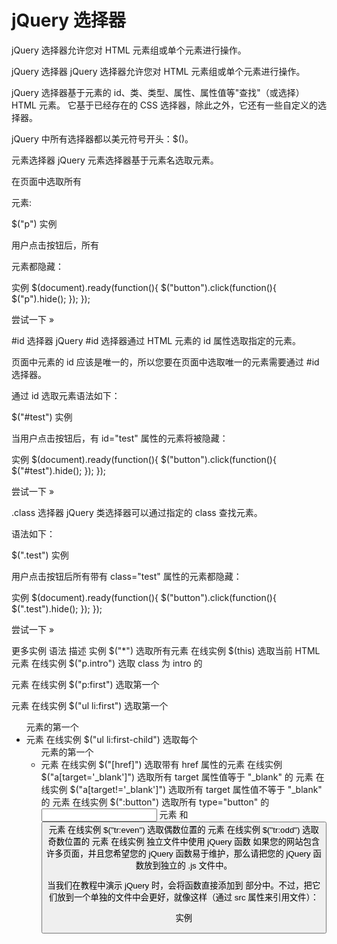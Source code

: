 # jQuery 选择器

jQuery 选择器允许您对 HTML 元素组或单个元素进行操作。

jQuery 选择器
jQuery 选择器允许您对 HTML 元素组或单个元素进行操作。

jQuery 选择器基于元素的 id、类、类型、属性、属性值等"查找"（或选择）HTML 元素。 它基于已经存在的 CSS 选择器，除此之外，它还有一些自定义的选择器。

jQuery 中所有选择器都以美元符号开头：$()。

元素选择器
jQuery 元素选择器基于元素名选取元素。

在页面中选取所有 <p> 元素:

$("p")
实例

用户点击按钮后，所有 <p> 元素都隐藏：

实例
$(document).ready(function(){
  $("button").click(function(){
    $("p").hide();
  });
});

尝试一下 »

#id 选择器
jQuery #id 选择器通过 HTML 元素的 id 属性选取指定的元素。

页面中元素的 id 应该是唯一的，所以您要在页面中选取唯一的元素需要通过 #id 选择器。

通过 id 选取元素语法如下：

$("#test")
实例

当用户点击按钮后，有 id="test" 属性的元素将被隐藏：

实例
$(document).ready(function(){
  $("button").click(function(){
    $("#test").hide();
  });
});

尝试一下 »

.class 选择器
jQuery 类选择器可以通过指定的 class 查找元素。

语法如下：

$(".test")
实例

用户点击按钮后所有带有 class="test" 属性的元素都隐藏：

实例
$(document).ready(function(){
  $("button").click(function(){
    $(".test").hide();
  });
});

尝试一下 »

更多实例
语法	描述	实例
$("*")	选取所有元素	在线实例
$(this)	选取当前 HTML 元素	在线实例
$("p.intro")	选取 class 为 intro 的 <p> 元素	在线实例
$("p:first")	选取第一个 <p> 元素	在线实例
$("ul li:first")	选取第一个 <ul> 元素的第一个 <li> 元素	在线实例
$("ul li:first-child")	选取每个 <ul> 元素的第一个 <li> 元素	在线实例
$("[href]")	选取带有 href 属性的元素	在线实例
$("a[target='_blank']")	选取所有 target 属性值等于 "_blank" 的 <a> 元素	在线实例
$("a[target!='_blank']")	选取所有 target 属性值不等于 "_blank" 的 <a> 元素	在线实例
$(":button")	选取所有 type="button" 的 <input> 元素 和 <button> 元素	在线实例
$("tr:even")	选取偶数位置的 <tr> 元素	在线实例
$("tr:odd")	选取奇数位置的 <tr> 元素	在线实例
独立文件中使用 jQuery 函数
如果您的网站包含许多页面，并且您希望您的 jQuery 函数易于维护，那么请把您的 jQuery 函数放到独立的 .js 文件中。

当我们在教程中演示 jQuery 时，会将函数直接添加到 <head> 部分中。不过，把它们放到一个单独的文件中会更好，就像这样（通过 src 属性来引用文件）：

实例
<head>
<script src="http://cdn.static.runoob.com/libs/jquery/1.10.2/jquery.min.js">
</script>
<script src="my_jquery_functions.js"></script>
</head>